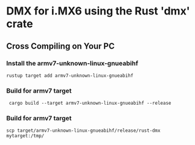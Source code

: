 # DMX for i.MX6 using the Rust 'dmx' crate

## Cross Compiling on Your PC

### Install the armv7-unknown-linux-gnueabihf

```
rustup target add armv7-unknown-linux-gnueabihf
```

### Build for armv7 target

```
 cargo build --target armv7-unknown-linux-gnueabihf --release
```

### Build for armv7 target

```
scp target/armv7-unknown-linux-gnueabihf/release/rust-dmx mytarget:/tmp/
```
